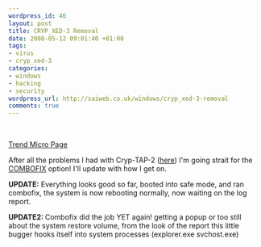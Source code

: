 ```yaml
--- 
wordpress_id: 46
layout: post
title: CRYP_XED-3 Removal
date: 2008-05-12 09:01:40 +01:00
tags: 
- virus
- cryp_xed-3
categories: 
- windows
- hacking
- security
wordpress_url: http://saiweb.co.uk/windows/cryp_xed-3-removal
comments: true
---
```

<p><script type="text/javascript"><!--
google_ad_client = "pub-5002016982726982";
/* 468x60, created 09/04/08 */
google_ad_slot = "2202844884";
google_ad_width = 468;
google_ad_height = 60;
//-->
</script><br />
<script type="text/javascript"
src="http://pagead2.googlesyndication.com/pagead/show_ads.js">
</script></p>
<p><a href="http://www.trendmicro.com/vinfo/virusencyclo/default5.asp?VName=CRYP_XED-3">Trend Micro Page</a></p>
<p>
<p>After all the problems I had with Cryp-TAP-2 (<a href="http://www.saiweb.co.uk/windows/cryp_tap-2-removal">here</a>) I'm going strait for the <a href="http://download.bleepingcomputer.com/sUBs/ComboFix.exe">COMBOFIX</a> option! I'll update with how I get on.</p>
<p><strong>UPDATE:</strong> Everything looks good so far, booted into safe mode, and ran combofix, the system is now rebooting normally, now waiting on the log report.</p>
<p><strong>UPDATE2: </strong> Combofix did the job YET again! getting a popup or too still about the system restore volume, from the look of the report this little bugger hooks itself into system processes (explorer.exe svchost.exe)</p>

